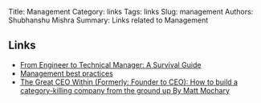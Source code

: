 Title: Management
Category: links
Tags: links
Slug: management
Authors: Shubhanshu Mishra
Summary: Links related to Management


## Links
* [From Engineer to Technical Manager: A Survival Guide](http://media.sundog-soft.com/FromEngineerToTechnicalManager.pdf)
* [Management best practices](https://djpardis.medium.com/management-and-coaching-best-practices-as-a-list-of-n-things-7a6d9c7f0fa5)
* [The Great CEO Within (Formerly: Founder to CEO): How to build a category-killing company from the ground up By Matt Mochary](https://docs.google.com/document/d/1ZJZbv4J6FZ8Dnb0JuMhJxTnwl-dwqx5xl0s65DE3wO8/edit#)